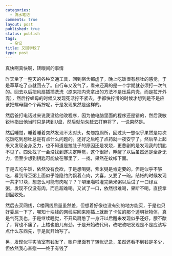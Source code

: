```yaml
--- 
categories: 
  - 流水笔记
comments: true
layout: post
published: true
status: publish
tags: 
  - 杂记
title: 又回学校了
type: post
---
```

真快啊真快啊，转眼间的事情

昨天坐了一整天的各种交通工具，回到宿舍都虚了，晚上吃饭很有想吐的感觉，于是草草吃了点就回去了。自行车又没气了，看来还真的是一个学期就必须打一次气的。回去以后把风扇插插洗洗（原来把内壳拿出的方法不是压扁内壳，而是拉开外壳），然后拧螺母的时候又发现死活拧不紧去，手都快拧滑的时候才想到是不是应该把螺母翻个个再拧呢，于是发现果然是这样的。

然后爸打电话过来说我没给他改程序，因为他电脑里面的程序还是错的，然后我敏锐地指出他当时只是拷到U盘，然后就匆匆赶去打麻将了，一说果然是。

然后睡觉，睡着睡着突然发现不太对头，匆匆跑厕所，回过头一想似乎果然是每次吃饭吃到想吐总是有点什么问题的。还好之后吃了点药就一夜安宁了。然后早上起来又发现全身乏力，也不知道是拉肚子的原因还是发烧，更悲剧的是发现我的钥匙不见了。四处找了一会没找到遂决定睡觉，这个很好，睡醒了以后虽然还是全身无力，但至少想到钥匙可能放在哪里了，一找，果然在蚊帐下面。

于是去吃午饭，依然没有食欲，于是想喝粥，紫米粥是肯定要的，但是似乎不够吃，看到绿豆粥上面似乎隐隐约约飘着点肉，大喜，又要了一碗。结帐的时候发现一共才1.1块，想怎么可能有肉呢？？？噼里啪啦灌完紫米粥以后试了一口绿豆粥，发现不仅没有肉，而且超难喝。又试了一口，依然很难喝，果断不喝，直接拿到回收处。

然后去买网线，C楼网线质量虽然差，但想着好像也没有别的地方能买，于是也只好委屈一下了，哪知十块钱的网线买回来刚插上就断了卡位的那个透明状物体，真是气死我也，于是继续睡觉，不开风扇憋了一身汗以后醒来发现似乎还好，腰不酸了，背也不痛了，上楼也倍儿有劲。于是开始改代码，改吧改吧发现是不是应该写点什么东西先，于是就开始写了。

另，发现似乎实验室有钱发了，账户里面有了转账记录，虽然还看不到钱是多少，但依然我心甚慰——终于有钱了
